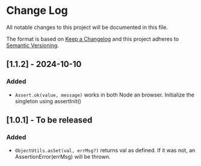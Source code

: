 # Change Log

All notable changes to this project will be documented in this file.

The format is based on [Keep a Changelog](http://keepachangelog.com/)
and this project adheres to [Semantic Versioning](http://semver.org/).

## [1.1.2] - 2024-10-10

### Added

- `Assert.ok(value, message)` works in both Node an browser. Initialize the singleton using assertInit()

## [1.0.1] - To be released

### Added

- `ObjectUtils.asSet(val, errMsg?)` returns val as defined. If it was not, an AssertionError(errMsg) will be thrown.

